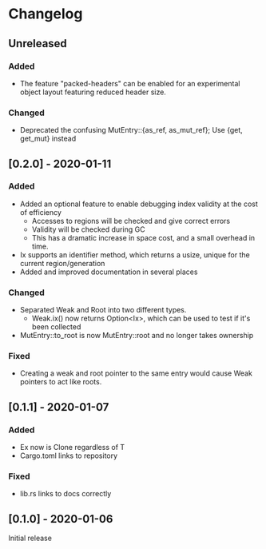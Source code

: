 # Changelog

## Unreleased

### Added
- The feature "packed-headers" can be enabled for an experimental object layout featuring reduced header size.

### Changed
- Deprecated the confusing MutEntry::{as_ref, as_mut_ref}; Use {get, get_mut} instead

## [0.2.0] - 2020-01-11
### Added
- Added an optional feature to enable debugging index validity at the cost of efficiency
    + Accesses to regions will be checked and give correct errors
    + Validity will be checked during GC
    + This has a dramatic increase in space cost, and a small overhead in time.
- Ix<T> supports an identifier method, which returns a usize,
    unique for the current region/generation
- Added and improved documentation in several places

### Changed
- Separated Weak and Root into two different types.
    + Weak.ix() now returns Option<Ix<T>>, which can be used to test
      if it's been collected
- MutEntry::to_root is now MutEntry::root and no longer takes ownership

### Fixed
- Creating a weak and root pointer to the same entry would cause Weak pointers
to act like roots.

## [0.1.1] - 2020-01-07
### Added
- Ex<T> now is Clone regardless of T
- Cargo.toml links to repository
### Fixed
- lib.rs links to docs correctly

## [0.1.0] - 2020-01-06
Initial release

